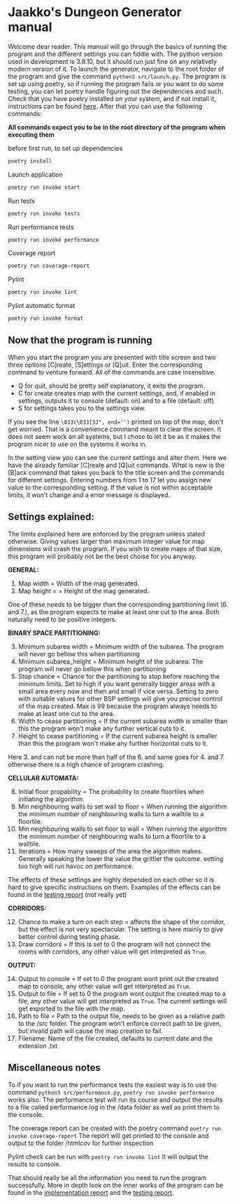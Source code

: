 
# Jaakko's Dungeon Generator manual

Welcome dear reader. This manual will go through the basics of running the program and the different settings you can fiddle with. The python version used in development is 3.8.10, but it should run just fine on any relatively modern version of it. To launch the generator, navigate to the root folder of the program and give the command `python3 src/launch.py`. The program is set up using poetry, so if running the program fails or you want to do some testing, you can let poetry handle figuring out the dependencies and such. Check that you have poetry installed on your system, and if not install it, instructions can be found [here](https://python-poetry.org/docs/). After that you can use the following commands:

**All commands expect you to be in the root directory of the program when executing them** 

before first run, to set up dependencies
```bash
poetry install
```
Launch application
```bash
poetry run invoke start
```
Run tests
```bash
poetry run invoke tests
```
Run performance tests
```bash
poetry run invoke performance
```
Coverage report
```bash
poetry run coverage-report
```
Pylint
```bash
poetry run invoke lint
```
Pylint automatic format
```bash
poetry run invoke format
```
## Now that the program is running

When you start the program you are presented with title screen and two three options [C]reate, [S]ettings or [Q]uit. Enter the corresponding command to venture forward. All of the commands are case insensitive. 

- Q for quit, should be pretty self explanatory, it exits the program. 
- C for create creates map with the current settings, and, if enabled in settings, outputs it to console (default: on) and to a file (default: off) 
- S for settings takes you to the settings view.

If you see the line ` \033c\033[3J", end='') ` printed on top of the map, don't get worried. That is a convenience command meant to clear the screen. It does not seem work on all systems, but I chose to let it be as it makes the program nicer to use on the systems it works in.

In the setting view you can see the current settings and alter them. Here we have the already familiar [C]reate and [Q]uit commands. What is new is the [B]ack command that takes you back to the title screen and the commands for different settings. Entering numbers from 1 to 17 let you assign new value to the corresponding setting. If the value is not within acceptable limits, it won't change and a error message is displayed.

## Settings explained:
The limits explained here are enforced by the program unless stated otherwise. Giving values larger than maximum integer value for map dimensions will crash the program. If you wish to create maps of that size, this program will probably not be the best choise for you anyway.

**GENERAL:** 

1. Map width = Width of the mag generated. 
2. Map height = = Height of the mag generated. 

One of these needs to be bigger than the corresponding partitioning limit (6. and 7.), as the program expects to make at least one cut to the area. 
Both naturally need to be positive integers.  

**BINARY SPACE PARTITIONING:**

3. Minimum subarea width = Minimum width of the subarea. The program will never go bellow this when partitioning
4. Minimum subarea_height = Minimum height of the subarea. The program will never go bellow this when partitioning
5. Stop chance = Chance for the partitioning to stop before reaching the minimum limits. Set to high if you want generally bigger areas with a small area every now and then and small if vice versa. Setting to zero with suitable values for other BSP settings will give you precise control of the map created. Max is 99 because the program always needs to make at least one cut to the area.
6. Width to cease partitioning = If the current subarea width is smaller than this the program won't make any further vertical cuts to it. 
7. Height to cease partitioning = If the current subarea height is smaller than this the program won't make any further horizontal cuts to it.

Here 3. and can not be more than half of the 6. and same goes for 4. and 7. otherwise there is a high chance of program crashing.

**CELLULAR AUTOMATA:**

8. Initial floor propability = The probability to create floortiles when initiating the algorithm.  
9. Min neighbouring walls to set wall to floor = When running the algorithm the minimum number of neighbouring walls to turn a walltile to a floortile.
10. Min neighbouring walls to set floor to wall = When running the algorithm the minimum number of neighbouring walls to turn a floortile to a walltile.
11. Iterations = How many sweeps of the area the algorithm makes. Generally speaking the lower the value the grittier the outcome. setting too high will run havoc on performance.

The effects of these settings are highly depended on each other so it is hard to give specific instructions on them. Examples of the effects can be found in the [testing report](https://github.com/Jiisala/Tiralabra-2022/blob/main/Documentation/testing_report.md) (not really yet)

**CORRIDORS:**

12. Chance to make a turn on each step = affects the shape of the corridor, but the effect is not very spectacular. The setting is here mainly to give better control during testing phase.
13. Draw corridors = If this is set to 0 the program will not connect the rooms with corridors, any other value will get interpreted as `True`.
            
**OUTPUT:**

 14. Output to console = If set to 0 the program wont print out the created map to console, any other value will get interpreted as `True`.
 15. Output to file = If set to 0 the program wont output the created map to a file, any other value will get interpreted as `True`. The current settings will get exported to the file with the map.
 16. Path to file = Path to the output file, needs to be given as a relative path to the /src folder. The program won't enforce correct path to be given, but invalid path will cause the map creation to fail.
 17. Filename: Name of the file created, defaults to current date and the extension .txt
 
## Miscellaneous notes

To if you want to run the performance tests the easiest way is to use the command `python3 src/performance.py`, `poetry run invoke performance` works also. The performance test will run its course and output the results to a file called performance.log in the /data folder as well as print them to the console.

The coverage report can be created with the poetry command `poetry run invoke coverage-report` The report will get printed to the console and output to the folder /htmlcov for further inspection

Pylint check can be run with `poetry run invoke lint` It will output the results to console. 

That should really be all the information you need to run the program successfully. More in depth look on the inner works of the program can be found in the [implementation report](https://github.com/Jiisala/Tiralabra-2022/blob/main/Documentation/implementation_report.md) and the [testing report](https://github.com/Jiisala/Tiralabra-2022/blob/main/Documentation/testing_report.md).

